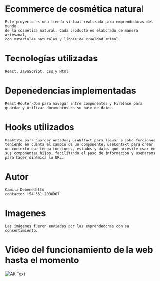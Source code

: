 # Ecommerce de cosmética natural

    Este proyecto es una tienda virtual realizada para emprendedoras del mundo
    de la cosmética natural. Cada producto es elaborado de manera artesanal,
    con materiales naturales y libres de crueldad animal.


# Tecnologías utilizadas

    React, JavaScript, Css y Html

# Depenedencias implementadas

    React-Router-Dom para navegar entre componentes y Firebase para guardar y utilizar documentos en su base de datos.

# Hooks utilizados

    UseState para guardar estados; useEffect para llevar a cabo funciones teniendo en cuenta el cambio de un componente; useContext para crear un contexto que tenga funciones, estados y datos que necesite usar en sus componentes hijos, facilitando el paso de informacion y useParams para hacer dinámica la URL.

# Autor

    Camila Debenedetto
    contacto: +54 351 2038967

# Imagenes

    Las imágenes fueron enviadas por las emprendedoras con su consentimiento.

# Video del funcionamiento de la web hasta el momento

![Alt Text](https://drive.google.com/file/d/1UvEUNkRVz12pB5cwU8f6mpcncKsFR-qc/view?usp=sharing)